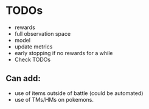 # TODOs

- rewards
- full observation space
- model
- update metrics
- early stopping if no rewards for a while
- Check TODOs

## Can add:
- use of items outside of battle (could be automated)
- use of TMs/HMs on pokemons.